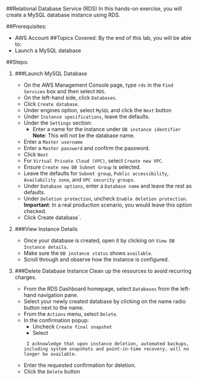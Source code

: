 ##Relational Database Service (RDS)
In this hands-on exercise, you will create a MySQL database instance using RDS.

##Prerequisites:
* AWS Account
##Topics Covered:
By the end of this lab, you will be able to:
* Launch a MySQL database

##Steps:
1. ###Launch MySQL Database
    * On the AWS Management Console page, type ```rds``` in the ```Find Services``` box and then select ```RDS```.
    * On the left-hand side, click ```Databases```.
    * Click ```Create database```.
    * Under engines option, select ```MySQL``` and click the ```Next``` button
    * Under ```Instance specifications```, leave the defaults.
    * Under the ```Settings``` section:
        * Enter a name for the instance under ```DB instance identifier```
    **Note**: This will not be the database name.
    * Enter a ```Master username```
    * Enter a ```Master password``` and confirm the password.
    * Click ```Next```
    * For ```Virtual Private Cloud (VPC)```, select ```Create new VPC```.
    * Ensure ```Create new DB Subnet Group``` is selected.
    * Leave the defaults for ```Subnet group```, ```Public accessibility```, ```Availability zone```, and ```VPC security groups```.
    * Under ```Database options```, enter a ```Database name``` and leave the rest as defaults.
    * Under ```Deletion protection```, uncheck ```Enable deletion protection```. **Important**: In a real production scenario, you would leave this option checked.
    * Click Create database`.

2. ###View Instance Details
    * Once your database is created, open it by clicking on ```View DB Instance details```.
    * Make sure the ```DB instance status``` shows ```available```.
    * Scroll through and observe how the instance is configured.

3. ###Delete Database Instance Clean up the resources to avoid recurring charges.
    * From the RDS Dashboard homepage, select ```Databases``` from the left-hand navigation pane.
    * Select your newly created database by clicking on the name radio button next to the name.
    * From the ```Actions``` menu, select ```Delete```.
    * In the confirmation popup:
        * Uncheck ```Create final snapshot```
        * Select
        ````
         I acknowledge that upon instance deletion, automated backups, including system snapshots and point-in-time recovery, will no longer be available.
    * Enter the requested confirmation for deletion.
    * Click the ```Delete``` button